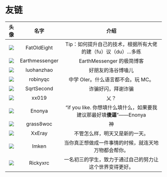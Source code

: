 # 友链

| 头像 | 名字 | 介绍 |
| :----------: | :----------: | :----------: |
| [![](https://avatars.githubusercontent.com/u/87306476?v=4&size=100)](https://fat-old-eight.github.io/friendlinks.html) | FatOldEight | Tip：如何提升自己的技术，根据所有大佬的建（fu）议（du）…多练 |
| [![](https://avatars.githubusercontent.com/u/49364506?v=4&size=100)](https://blog.earthmessenger.xyz/) | Earthmessenger | EarthMessenger 的极简博客 |
| [![](https://cdn.luogu.com.cn/upload/usericon/242089.png)](https://www.luogu.com.cn/blog/luohanzhao/) | luohanzhao | 好朋友的洛谷博嗑儿 |
| [![](https://avatars.githubusercontent.com/u/116617515?v=4&size=100)](https://robinyqc.cn/) | robinyqc | 中学 OIer。什么语言都不会。玩 MC。 |
| [![](https://cdn.luogu.com.cn/upload/usericon/217233.png)](https://www.cnblogs.com/sqrtsecond/) | SqrtSecond | 诈骗好闪，拜谢诈骗 |
| [![](https://cdn.luogu.com.cn/upload/usericon/329071.png)](https://www.cnblogs.com/xx019/) | xx019 | 乂？ |
| [![](https://avatars.githubusercontent.com/u/77879721?v=4&size=100)](https://enonya.github.io/) | Enonya | “if you like. 你想填什么填什么，如果要我建议那最好填**傻逼**”——Enonya |
| [![](https://cdn.luogu.com.cn/upload/usericon/223624.png)](https://www.cnblogs.com/cwhfy/) | grass8woc | 神 |
| [![](https://cdn.luogu.com.cn/upload/usericon/192806.png)](https://xxeray.gitlab.io/) | XxEray | 不管怎么样，明天又是新的一天。 |
| [![](https://cdn.luogu.com.cn/upload/usericon/385633.png)](https://blog.immccn123.xyz/) | Imken | 当你真正想做成一件事情的时候，就连天地万物都会帮你。 |
| [![](https://cdn.luogu.com.cn/upload/usericon/387961.png)](https://blog.rickyxrc.cc/) | Rickyxrc | 一名初三的学生，致力于通过自己的努力让这个世界变得更好。 |
